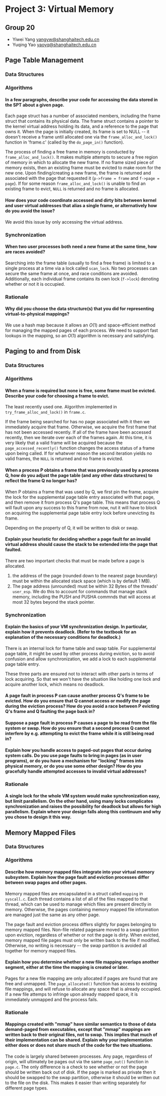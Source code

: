 # Project 3: Virtual Memory

## Group 20

- Yiwei Yang <yangyw@shanghaitech.edu.cn>
- Yuqing Yao <yaoyq@shanghaitech.edu.cn>

## Page Table Management

### Data Structures

### Algorithms

#### In a few paragraphs, describe your code for accessing the data stored in the SPT about a given page.

Each page struct has a number of associated members, including the frame struct that contains its physical data. The frame struct contains a pointer to the kernel virtual address holding its data, and a reference to the page that owns it. When the page is initially created, its frame is set to NULL -- it doesn't receive a frame until allocated one via the `frame_alloc_and_lock()` function in 'frame.c' (called by the `do_page_in()` function).

The process of finding a free frame in memory is conducted by `frame_alloc_and_lock()`. It makes multiple attempts to secure a free region of memory in which to allocate the new frame. If no frame sized piece of memory exists, then an existing frame must be evicted to make room for the new one. Upon finding/creating a new frame, the frame is returned and associated with the page that requested it (`p->frame = frame` and `f->page = page`). If for some reason `frame_alloc_and_lock()` is unable to find an existing frame to evict, `NULL` is returned and no frame is allocated.

#### How does your code coordinate accessed and dirty bits between kernel and user virtual addresses that alias a single frame, or alternatively how do you avoid the issue?

We avoid this issue by only accessing the virtual address.

### Synchronization

#### When two user processes both need a new frame at the same time, how are races avoided?

Searching into the frame table (usually to find a free frame) is limited to a single process at a time via a lock called `scan_lock`. No two processes can secure the same frame at once, and race conditions are avoided. Additionally, each individual frame contains its own lock (`f->lock`) denoting whether or not it is occupied.

### Rationale

#### Why did you choose the data structure(s) that you did for representing virtual-to-physical mappings?

We use a hash map because it allows an $O(1)$ and space-efficient method for managing the mapped pages of each process. We need to support fast lookups in the mapping, so an $O(1)$ algorithm is necessary and satisfying.

## Paging to and from Disk

### Data Structures

### Algorithms

#### When a frame is required but none is free, some frame must be evicted.  Describe your code for choosing a frame to evict.

The least recently used one. Algorithm implemented in `try_frame_alloc_and_lock()` in `frame.c`.

If the frame being searched for has no page associated with it then we immediately acquire that frame. Otherwise, we acquire the first frame that has not been accessed recently. If all of the frame have been accessed recently, then we iterate over each of the frames again. At this time, it is very likely that a valid frame will be acquired because the `page_accessed_recently()` function changes the access status of a frame upon being called. If for whatwver reason the second iteration yields no valid frames, the `NULL` is returned and no frame is evicted.

#### When a process P obtains a frame that was previously used by a process Q, how do you adjust the page table (and any other data structures) to reflect the frame Q no longer has?

When P obtains a frame that was used by Q, we first pin the frame, acquire the lock for the supplemental page table entry associated with that page, and then remove it from process Q's page table. This means that process Q will fault upon any success to this frame from now, nut it will have to block on acquiring the supplemental page table entry lock before unevicting its frame.

Depending on the property of Q, it will be written to disk or swap.

#### Explain your heuristic for deciding whether a page fault for an invalid virtual address should cause the stack to be extended into the page that faulted.

There are two important checks that must be made before a page is allocated.

1. the address of the page (rounded down to the nearest page boundary) must be within the allocated stack space (which is by default 1 MB).
2. The page address (unrounded) must be within 32 Bytes of the threads' `user_esp`. We do this to account for commands that manage stack memory, including the PUSH and PUSHA commnds that will access at most 32 bytes beyond the stack pointer.

### Synchronization

#### Explain the basics of your VM synchronization design.  In particular, explain how it prevents deadlock.  (Refer to the textbook for an explanation of the necessary conditions for deadlock.)

There is an internal lock for frame table and swap table. For supplemental page table, it might be used by other process during eviction, so to avoid confusion and allow synchronization, we add a lock to each supplemental page table entry.

These three parts are ensured not to interact with other parts in terms of lock acquiring. So that we won't have the situation like holding one lock and acquire another lock, which means no deadlock.

#### A page fault in process P can cause another process Q's frame to be evicted.  How do you ensure that Q cannot access or modify the page during the eviction process?  How do you avoid a race between P evicting Q's frame and Q faulting the page back in?

#### Suppose a page fault in process P causes a page to be read from the file system or swap.  How do you ensure that a second process Q cannot interfere by e.g. attempting to evict the frame while it is still being read in?

#### Explain how you handle access to paged-out pages that occur during system calls.  Do you use page faults to bring in pages (as in user programs), or do you have a mechanism for "locking" frames into physical memory, or do you use some other design?  How do you gracefully handle attempted accesses to invalid virtual addresses?

### Rationale

#### A single lock for the whole VM system would make synchronization easy, but limit parallelism.  On the other hand, using many locks complicates synchronization and raises the possibility for deadlock but allows for high parallelism.  Explain where your design falls along this continuum and why you chose to design it this way.

## Memory Mapped Files

### Data Structures

### Algorithms

#### Describe how memory mapped files integrate into your virtual memory subsystem.  Explain how the page fault and eviction processes differ between swap pages and other pages.

Memory mapped files are encapsulated in a struct called `mapping` in `syscall.c`. Each thread contains a list of all of the files mapped to that thread, which can be used to manage which files are present directly in memory. Otherwise, the pages containing memory mapped file information are managed just the same as any other page.

The page fault and eviction process differs slightly for pages belonging to memory mapped files. Non-file related pagesare moved to a swap partition upon eviction, regardless of whether or not the page is dirty. When evicted, memory mapped file pages must only be written back to the file if modified. Otherwise, no writing is necessary -- the swap partition is avoided all together for memory mapped files.

#### Explain how you determine whether a new file mapping overlaps another segment, either at the time the mapping is created or later.

Pages for a new file mapping are only allocated if pages are found that are free and unmapped. The `page_allocated()` function has access to existing file mappings, and will refuse to allocate any space that is already occupied. If a new file attemps to infringe upon already mapped space, it is immediately unmapped and the process fails.

### Rationale

#### Mappings created with "mmap" have similar semantics to those of data demand-paged from executables, except that "mmap" mappings are written back to their original files, not to swap.  This implies that much of their implementation can be shared.  Explain why your implementation either does or does not share much of the code for the two situations.

The code is largely shared between processes. Any page, regardless of origin, will ultimately be pages out via the same `page_out()` function in `page.c`. The only difference is a check to see whether or not the page should be written back out of disk. If the page is marked as private then it should be swapped to the swap partition, otherwise it should be written out to the file on the disk. This makes it easier than writing separately for different page types.
